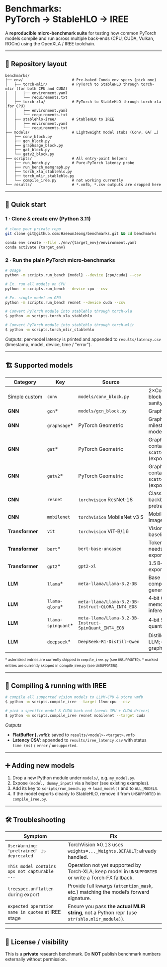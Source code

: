 # Benchmarks: PyTorch → StableHLO → IREE

A **reproducible micro‑benchmark suite** for testing how common PyTorch models compile and run across multiple back‑ends (CPU, CUDA, Vulkan, ROCm) using the OpenXLA / IREE toolchain.

---

## 📁 Repository layout

```text
benchmarks/
├── env/                      # Pre‑baked Conda env specs (pick one)
│   ├── torch-mlir/           # PyTorch to StableHLO through torch-mlir (for both CPU and CUDA)
│   │   ├── environment.yaml
│   │   └── requirements.txt
│   ├── torch-xla/            # PyTorch to StableHLO through torch-xla (for CPU)
│   │   ├── environment.yaml
│   │   └── requirements.txt
│   ├── stablehlo-iree/       # StableHLO to IREE
│   │   ├── environment.yaml
│   │   └── requirements.txt
├── models/                   # Lightweight model stubs (Conv, GAT …)
│   ├── conv_block.py
│   ├── gcn_block.py
│   ├── graphsage_block.py
│   ├── gat_block.py
│   └── gatv2_block.py
├── scripts/                  # All entry‑point helpers
│   ├── run_bench.py          # Pure‑PyTorch latency probe
│   ├── run_bench_memgraph.py
│   ├── torch_xla_stablehlo.py
│   ├── torch_mlir_stablehlo.py
│   └── compile_iree.py       # not working currently
└── results/                  # *.vmfb, *.csv outputs are dropped here
```

---

## 🚀 Quick start

### 1 · Clone & create env (Python 3.11)

```bash
# clone your private repo
git clone git@github.com:HaeeunJeong/benchmarks.git && cd benchmarks

conda env create --file ./env/{target_env}/environment.yaml
conda activate {target_env}
```



### 2 · Run the plain PyTorch micro‑benchmarks

```bash
# Usage
python -m scripts.run_bench {model} --device {cpu/cuda} --csv

# Ex. run all models on CPU
python -m scripts.run_bench --device cpu --csv

# Ex. single model on GPU
python -m scripts.run_bench resnet --device cuda --csv
```

```bash
# Convert PyTorch module into stablehlo through torch-xla
$ python -m scripts.torch_xla_stablehlo

# Convert PyTorch module into stablehlo through torch-mlir
$ python -m scripts.torch_mlir_stablehlo
```

*Outputs*: per‑model latency is printed and appended to `results/latency.csv` (timestamp, model, device, time / "error").

---

## 🏗️ Supported models

| Category        | Key                 | Source                                                | Notes                                                                         |
| --------------- | ------------------- | ----------------------------------------------------- | ----------------------------------------------------------------------------- |
| Simple custom   | `conv`              | `models/conv_block.py`                                | 2×Conv + ReLU toy block used as a sanity‑check kernel                         |
| **GNN**         | `gcn`\*             | `models/gcn_block.py`                                 | Graph Convolution Net                                                         |
| **GNN**         | `graphsage`\*       | PyTorch Geometric                                     | Graph Sage Net; The milestone of GNN model                                    |
| **GNN**         | `gat`\*             | PyTorch Geometric                                     | Graph Attention Net; contains `scatter_reduce`/`nonzero` (export‑unsupported) |
| **GNN**         | `gatv2`\*           | PyTorch Geometric                                     | Graph Attention Net; contains `scatter_reduce`/`nonzero` (export‑unsupported) |
| **CNN**         | `resnet`            | `torchvision` ResNet‑18                               | Classic image backbone; ImageNet pretrained                                   |
| **CNN**         | `mobilenet`         | `torchvision` MobileNet v3 S                          | Mobile‑oriented CNN; ImageNet pretrained                                      |
| **Transformer** | `vit`               | `torchvision` ViT‑B/16                                | Vision Transformer baseline                                                   |
| **Transformer** | `bert`\*            | `bert-base-uncased`                                   | Token‑level encoder; needs full kwargs to export                              |
| **Transformer** | `gpt2`\*            | `gpt2-xl`                                             | 1.5 B‑param decoder; export kwargs WIP                                        |
| **LLM**         | `llama`\*           | `meta-llama/Llama-3.2-3B`                             | Base Llama 3.2 3 B; compact general‑purpose LLM                               |
| **LLM**         | `llama-qlora`\*     | `meta-llama/Llama-3.2-3B-Instruct-QLORA_INT4_EO8`     | 4‑bit QLoRA; memory‑efficient inference                                       |
| **LLM**         | `llama-spinquant`\* | `meta-llama/Llama-3.2-3B-Instruct-SpinQuant_INT4_EO8` | 4‑bit SpinQuant; alt quantization scheme                                      |
| **LLM**         | `deepseek`\*        | `DeepSeek‑R1‑Distill‑Qwen`                            | Distilled math‑centric LLM; complex TF graph                                  |

<sup>\* asterisked entries are currently skipped in `compile_iree.py` (see `UNSUPPORTED`).</sup>
<sup>\* marked entries are currently skipped in compile\_iree.py (see `UNSUPPORTED`).</sup>

---

## 🔧 Compiling & running with IREE

```bash
# compile all supported vision models to LLVM‑CPU & store vmfb
$ python -m scripts.compile_iree --target llvm-cpu --csv

# pick a specific model & CUDA back‑end (needs GPU + CUDA driver)
$ python -m scripts.compile_iree resnet mobilenet --target cuda
```

*Outputs*

* **FlatBuffer (`.vmfb`)**: saved to `results/<model>-<target>.vmfb`
* **Latency CSV**: appended to `results/iree_latency.csv` with status `time (ms)` / `error` / `unsupported`.

---

## ➕ Adding new models

1. Drop a new Python module under `models/`, e.g. `my_model.py`.
2. Expose `(model, dummy_input)` via a helper (see existing examples).
3. Add its key to `scripts/run_bench.py` → `load_model()` and to `ALL_MODELS`.
4. If the model exports cleanly to StableHLO, remove it from `UNSUPPORTED` in `compile_iree.py`.

---

## 🛠️ Troubleshooting

| Symptom                                           | Fix                                                                                                 |
| ------------------------------------------------- | --------------------------------------------------------------------------------------------------- |
| `UserWarning: 'pretrained' is deprecated`         | TorchVision ≥0.13 uses `weights=..._Weights.DEFAULT`; already handled.                              |
| `This model contains ops not capturable ...`      | Operation not yet supported by Torch‑XLA; keep model in `UNSUPPORTED` or write a Torch‑FX fallback. |
| `treespec.unflatten` during export                | Provide full kwargs (`attention_mask`, etc.) matching the model’s forward signature.                |
| `expected operation name in quotes` at IREE stage | Ensure you pass **the actual MLIR string**, not a Python repr (use `str(shlo.mlir_module)`).        |

---

## 📜 License / visibility

This is a **private** research benchmark. Do **NOT** publish benchmark numbers externally without permission.


